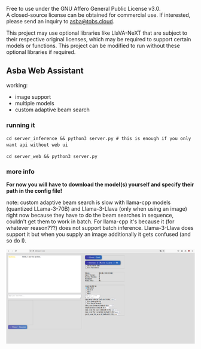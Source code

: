 Free to use under the GNU Affero General Public License v3.0.  
A closed-source license can be obtained for commercial use. If interested, please send an inquiry to asba@tobs.cloud.

This project may use optional libraries like LlaVA-NeXT that are subject to their respective original licenses, which may be required to support certain models or functions. This project can be modified to run without these optional libraries if required.

## Asba Web Assistant

working:  
- image support  
- multiple models  
- custom adaptive beam search  

### running it  
`cd server_inference && python3 server.py # this is enough if you only want api without web ui`  

`cd server_web && python3 server.py`

### more info  

**For now you will have to download the model(s) yourself and specify their path in the config file!**

note: custom adaptive beam search is slow with llama-cpp models (quantized LLama-3-70B) and Llama-3-Llava (only when using an image) right now because they have to do the beam searches in sequence, couldn't get them to work in batch. For llama-cpp it's because it (for whatever reason???) does not support batch inference. Llama-3-Llava does support it but when you supply an image additionally it gets confused (and so do I).

![Web UI](misc/web_ui.png)